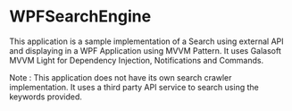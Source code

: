 # WPFSearchEngine
This application is a sample implementation of a Search using external API and displaying in a WPF Application using MVVM Pattern.
It uses Galasoft MVVM Light for Dependency Injection, Notifications and Commands.

Note : This application does not have its own search crawler implementation. It uses a third party API service to search using the keywords provided.
